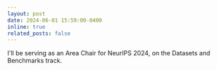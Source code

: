 ```yaml
---
layout: post
date: 2024-06-01 15:59:00-0400
inline: true
related_posts: false
---
```


I'll be serving as an Area Chair for NeurIPS 2024, on the Datasets and Benchmarks track.
